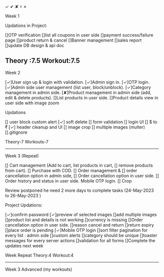✓ ✔ ✘ ☓ ✗


Week 1

Updations in Project:

[]OTP verification
[]list all coupons in user side
[]payment success/failure page
[]product return & cancel
[]Banner management
[]sales report
[]update DB design & api doc

Theory :7.5
Workout:7.5
-------------------
Week 2

[✓]User sign up & login with validation.
[✓]Admin sign in.
[✓]OTP login.
[✓]Admin side user management (list user, block/unblock).
[✓]Category management in admin side.
[✘]Product management in admin side (add, edit & delete products).
[]List products in user side.
[]Product details view in user side with image zoom

Updations

[] user block custom alert
[✓] soft delete 
[] form validation
[] login UI
[] $ to ₹
[✓] header cleanup and UI
[] image crop
[] multiple images (multer)
[].gitignore

Theory-7
Workouts-7

--------------------

Week 3 (Repeat)

[] Cart management (Add to cart, list products in cart,
[] remove products from cart).
[] Purchase with COD.
[] Order management &
[] order cancellation option in admin side,
[] Order cancellation option in user side.
[] Order history and status in user side. Mobile OTP login.
[] Crop

Review postponed  he need 2 more days 
to complete  tasks
(24-May-2023 to 26-May-2023 )

Project Updations:

[✓]confirm password
[✓]preview of selected images
[]add multiple images
[]product list and details is not working
[]currency is missing
[]Order cancellation option in user side.
[]reason cancel and return 
[]return expiry
[]place order is pending
[✓]Mobile OTP login
[]sort filter pagination for every list : admin side
[]custom alerts
[]category should be unique
[]toaster messages for every server actions
[]validation for all forms
[]Complete the updates next week

Week Repeat
Theory:4
Workout:4

---------------------

Week 3 Advanced (my workouts)




